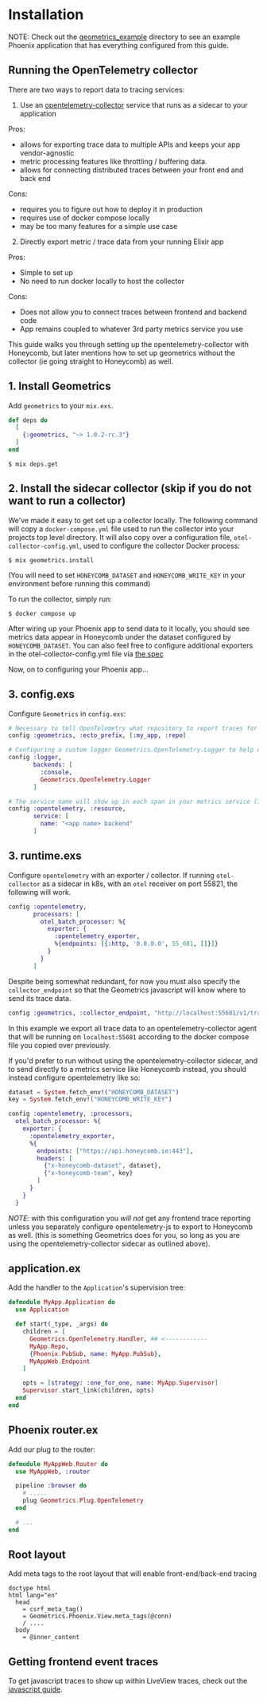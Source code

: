 # Installation

NOTE: Check out the [geometrics_example](./geometrics_example) directory to see an example Phoenix application that has everything configured from this guide.

## Running the OpenTelemetry collector

There are two ways to report data to tracing services:

1. Use an [opentelemetry-collector](https://opentelemetry.io/docs/collector/) service that runs as a sidecar to your application

Pros:

* allows for exporting trace data to multiple APIs and keeps your app vendor-agnostic
* metric processing features like throttling / buffering data. 
* allows for connecting distributed traces between your front end and back end

Cons:
* requires you to figure out how to deploy it in production
* requires use of docker compose locally
* may be too many features for a simple use case

2. Directly export metric / trace data from your running Elixir app

Pros:
* Simple to set up
* No need to run docker locally to host the collector

Cons:
* Does not allow you to connect traces between frontend and backend code
* App remains coupled to whatever 3rd party metrics service you use
 
This guide walks you through setting up the opentelemetry-collector with Honeycomb, but later 
mentions how to set up geometrics without the collector (ie going straight to Honeycomb) as well.

## 1. Install Geometrics

Add `geometrics` to your `mix.exs`.

```elixir
def deps do
  [
    {:geometrics, "~> 1.0.2-rc.3"}
  ]
end
```

`$ mix deps.get`

## 2. Install the sidecar collector (skip if you do not want to run a collector)

We've made it easy to get set up a collector locally. The following command will copy a `docker-compose.yml` file 
used to run the collector into your projects top level directory. It will also copy over a configuration file, 
`otel-collector-config.yml`, used to configure the collector Docker process:

`$ mix geometrics.install`

(You will need to set `HONEYCOMB_DATASET` and `HONEYCOMB_WRITE_KEY` in your environment before running this command)

To run the collector, simply run:

`$ docker compose up` 

After wiring up your Phoenix app to send data to it locally, you should see metrics data appear in 
Honeycomb under the dataset configured by `HONEYCOMB_DATASET`. You can also feel free to 
configure additional exporters in the otel-collector-config.yml file via [the spec](https://opentelemetry.io/docs/collector/configuration/#basics)

Now, on to configuring your Phoenix app...

## 3. config.exs

Configure `Geometrics` in `config.exs`:

```elixir
# Necessary to tell OpenTelemetry what repository to report traces for
config :geometrics, :ecto_prefix, [:my_app, :repo]

# Configuring a custom logger Geometrics.OpenTelemetry.Logger to help export process crashes to OpenTelemetry, which aren't reported by default
config :logger,
       backends: [
         :console,
         Geometrics.OpenTelemetry.Logger
       ]

# The service name will show up in each span in your metrics service (i.e. Honeycomb)
config :opentelemetry, :resource,
       service: [
         name: "<app name> backend"
       ]
```

## 3. runtime.exs

Configure `opentelemetry` with an exporter / collector. If running `otel-collector` as a sidecar
in k8s, with an `otel` receiver on port 55821, the following will work.

```elixir
config :opentelemetry,
       processors: [
         otel_batch_processor: %{
           exporter: {
             :opentelemetry_exporter,
             %{endpoints: [{:http, '0.0.0.0', 55_681, []}]}
           }
         }
       ]
```

Despite being somewhat redundant, for now you must also specify the `collector_endpoint` so that the Geometrics javascript will know where to send its trace data.

```elixir
config :geometrics, :collector_endpoint, "http://localhost:55681/v1/traces"
```

In this example we export all trace data to an opentelemetry-collector agent that will be running on `localhost:55681` according to the docker compose file you copied over previously.

If you'd prefer to run without using the opentelemetry-collector sidecar, and to send directly to a metrics service like Honeycomb instead, 
you should instead configure opentelemetry like so:

```elixir
dataset = System.fetch_env!("HONEYCOMB_DATASET")
key = System.fetch_env!("HONEYCOMB_WRITE_KEY")

config :opentelemetry, :processors,
  otel_batch_processor: %{
    exporter: {
      :opentelemetry_exporter,
      %{
        endpoints: ["https://api.honeycomb.io:443"],
        headers: [
          {"x-honeycomb-dataset", dataset},
          {"x-honeycomb-team", key}
        ]
      }
    }
  }
```

*NOTE*: with this configuration you *will not* get any frontend trace reporting unless you separately configure opentelemetry-js to export to Honeycomb as well.
(this is something Geometrics does for you, so long as you are using the opentelemetry-collector sidecar as outlined above).

## application.ex

Add the handler to the `Application`'s supervision tree:

```elixir
defmodule MyApp.Application do
  use Application

  def start(_type, _args) do
    children = [
      Geometrics.OpenTelemetry.Handler, ## <------------
      MyApp.Repo,
      {Phoenix.PubSub, name: MyApp.PubSub},
      MyAppWeb.Endpoint
    ]

    opts = [strategy: :one_for_one, name: MyApp.Supervisor]
    Supervisor.start_link(children, opts)
  end
end
```

## Phoenix router.ex

Add our plug to the router:

```elixir
defmodule MyAppWeb.Router do
  use MyAppWeb, :router

  pipeline :browser do
    # .....
    plug Geometrics.Plug.OpenTelemetry
  end

  # ...
end
```

## Root layout

Add meta tags to the root layout that will enable front-end/back-end tracing

```slim
doctype html
html lang="en"
  head
    = csrf_meta_tag()
    = Geometrics.Phoenix.View.meta_tags(@conn)
    / ....
  body
    = @inner_content
```

## Getting frontend event traces

To get javascript traces to show up within LiveView traces, check out the [javascript guide](javascript.html).
